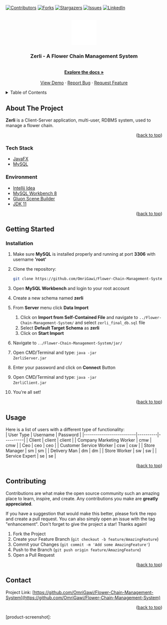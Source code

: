 <div id="top"></div>

[![Contributors][contributors-shield]][contributors-url]
[![Forks][forks-shield]][forks-url]
[![Stargazers][stars-shield]][stars-url]
[![Issues][issues-shield]][issues-url]
[![LinkedIn][linkedin-shield]][linkedin-url]



<!-- PROJECT LOGO -->
<br />
<div align="center">
  <a href="https://github.com/OmriGawi/Flower-Chain-Management-System">
    <img src="images/ZerliLogo.png" alt="Logo" width="80" height="80">
  </a>

<h3 align="center">Zerli - A Flower Chain Management System</h3>

  <p align="center">
    <br />
    <a href="https://github.com/OmriGawi/Flower-Chain-Management-System"><strong>Explore the docs »</strong></a>
    <br />
    <br />
    <a href="https://github.com/OmriGawi/Flower-Chain-Management-System">View Demo</a>
    ·
    <a href="https://github.com/OmriGawi/Flower-Chain-Management-System/issues">Report Bug</a>
    ·
    <a href="https://github.com/OmriGawi/Flower-Chain-Management-System/issues">Request Feature</a>
  </p>
</div>



<!-- TABLE OF CONTENTS -->
<details>
  <summary>Table of Contents</summary>
  <ol>
    <li>
      <a href="#about-the-project">About The Project</a>
      <ul>
        <li><a href="#built-with">Built With</a></li>
      </ul>
    </li>
    <li>
      <a href="#getting-started">Getting Started</a>
      <ul>
        <li><a href="#installation">Installation</a></li>
      </ul>
    </li>
    <li><a href="#usage">Usage</a></li>
    <li><a href="#contributing">Contributing</a></li>
    <li><a href="#contact">Contact</a></li>
  </ol>
</details>



<!-- ABOUT THE PROJECT -->
## About The Project
**Zerli** is a Client-Server application, multi-user, RDBMS system, used to manage a flower chain.<br/>


<p align="right">(<a href="#top">back to top</a>)</p>



### Tech Stack

* [JavaFX](https://openjfx.io/)
* [MySQL](https://www.mysql.com/)

### Environment

* [Intellij Idea](https://www.jetbrains.com/idea/)
* [MySQL Workbench 8](https://www.mysql.com/products/workbench/)
* [Gluon Scene Builder](https://gluonhq.com/products/scene-builder/)
* [JDK 11](https://www.oracle.com/java/technologies/javase/jdk11-archive-downloads.html)


<p align="right">(<a href="#top">back to top</a>)</p>



<!-- GETTING STARTED -->
## Getting Started

### Installation

1. Make sure **MySQL** is installed properly and running at port **3306** with username **'root'**
2. Clone the repository:
   ```sh
   git clone https://github.com/OmriGawi/Flower-Chain-Management-System"
   ```
3. Open **MySQL Workbench** and login to your root account

4. Create a new schema named **zerli**
5. From **Server** menu click **Data Import**<br/>
   1. Click on **Import from Self-Contained File** and navigate to <code>../Flower-Chain-Management-System/</code> and select <code>zerli_final_db.sql</code> file
   2. Select **Default Target Schema** as **zerli**
   3. Click on **Start Import**
6. Navigate to <code>../Flower-Chain-Management-System/jar/</code>
7. Open CMD/Terminal and type: <code>java -jar ZerliServer.jar</code>
8. Enter your password and click on **Connect** Button
9. Open CMD/Terminal and type: <code>java -jar ZerliClient.jar</code>
10. You're all set!
<p align="right">(<a href="#top">back to top</a>)</p>



<!-- USAGE EXAMPLES -->
## Usage
Here is a list of users with a different type of functionality:<br/>
| User Type                | Username | Password |
|--------------------------|----------|----------|
| Client                   | client   | client   |
| Company Marketing Worker | cmw      | cmw      |
| Ceo                      | ceo      | ceo      |
| Customer Service Worker  | csw      | csw      |
| Store Manager            | sm       | sm       |
| Delivery Man             | dm       | dm       |
| Store Worker             | sw       | sw       |
| Service Expert           | se       | se       |




<p align="right">(<a href="#top">back to top</a>)</p>


<!-- CONTRIBUTING -->
## Contributing

Contributions are what make the open source community such an amazing place to learn, inspire, and create. Any contributions you make are **greatly appreciated**.

If you have a suggestion that would make this better, please fork the repo and create a pull request. You can also simply open an issue with the tag "enhancement".
Don't forget to give the project a star! Thanks again!

1. Fork the Project
2. Create your Feature Branch (`git checkout -b feature/AmazingFeature`)
3. Commit your Changes (`git commit -m 'Add some AmazingFeature'`)
4. Push to the Branch (`git push origin feature/AmazingFeature`)
5. Open a Pull Request

<p align="right">(<a href="#top">back to top</a>)</p>




<!-- CONTACT -->
## Contact


Project Link: [https://github.com/OmriGawi/Flower-Chain-Management-System](https://github.com/OmriGawi/Flower-Chain-Management-System)

<p align="right">(<a href="#top">back to top</a>)</p>




<!-- MARKDOWN LINKS & IMAGES -->
<!-- https://www.markdownguide.org/basic-syntax/#reference-style-links -->
[contributors-shield]: https://img.shields.io/github/contributors/OmriGawi/Flower-Chain-Management-System.svg?style=for-the-badge
[contributors-url]: https://github.com/OmriGawi/Flower-Chain-Management-System/graphs/contributors
[forks-shield]: https://img.shields.io/github/forks/OmriGawi/Flower-Chain-Management-System.svg?style=for-the-badge
[forks-url]: https://github.com/OmriGawi/Flower-Chain-Management-System/network/members
[stars-shield]: https://img.shields.io/github/stars/OmriGawi/Flower-Chain-Management-System.svg?style=for-the-badge
[stars-url]: https://github.com/OmriGawi/Flower-Chain-Management-System/stargazers
[issues-shield]: https://img.shields.io/github/issues/OmriGawi/Flower-Chain-Management-System.svg?style=for-the-badge
[issues-url]: https://github.com/OmriGawi/Flower-Chain-Management-System/issues
[license-shield]: https://img.shields.io/github/license/OmriGawi/Flower-Chain-Management-System.svg?style=for-the-badge
[license-url]: https://github.com/OmriGawi/Flower-Chain-Management-System/blob/master/LICENSE.txt
[linkedin-shield]: https://img.shields.io/badge/-LinkedIn-black.svg?style=for-the-badge&logo=linkedin&colorB=555
[linkedin-url]: https://linkedin.com/in/omrigawi
[product-screenshot]: